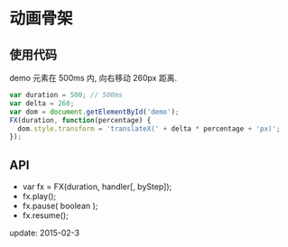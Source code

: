 # 动画骨架

## 使用代码
demo 元素在 500ms 内, 向右移动 260px 距离.

```javascript
var duration = 500; // 500ms
var delta = 260;
var dom = document.getElementById('demo');
FX(duration, function(percentage) {
  dom.style.transform = 'translateX(' + delta * percentage + 'px)';
});
```

## API

* var fx = FX(duration, handler[, byStep]);
* fx.play();
* fx.pause( boolean );
* fx.resume();

update: 2015-02-3
